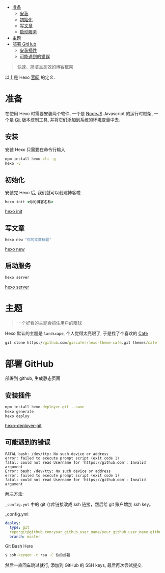 <!-- TOC -->

- [准备](#准备)
    - [安装](#安装)
    - [初始化](#初始化)
    - [写文章](#写文章)
    - [启动服务](#启动服务)
- [主题](#主题)
- [部署 GitHub](#部署-github)
    - [安装插件](#安装插件)
    - [可能遇到的错误](#可能遇到的错误)

<!-- /TOC -->

> 快速、简洁且高效的博客框架

以上是 Hexo [官网](https://hexo.io/) 的定义.

# 准备

在使用 Hexo 时需要安装两个软件, 一个是 [NodeJS](https://nodejs.org/en/) Javascript 的运行时框架, 一个是 [Git](https://git-scm.com/) 版本控制工具, 并将它们添加到系统的环境变量中去.

## 安装

安装 Hexo 只需要在命令行输入

```cmd
npm install hexo-cli -g
hexo -v
```

## 初始化

安装完 Hexo 后, 我们就可以创建博客啦

```cmd
hexo init <你的博客名称>
```

[hexo init](https://hexo.io/zh-cn/docs/setup)

## 写文章

```cmd
hexo new "你的文章标题"
```

[hexo new](https://hexo.io/zh-cn/docs/writing)

## 启动服务

```cmd
hexo server
```

[hexo server](https://hexo.io/zh-cn/docs/commands#server)

# 主题

> 一个好看的主题会抓住用户的眼球

Hexo 默认的主题是 `landscape`, 个人觉得太亮眼了, 于是找了个喜欢的 [Cafe](http://cafe.giscafer.com/)

```cmd
git clone https://github.com/giscafer/hexo-theme-cafe.git themes/cafe 
```

# 部署 GitHub

部署到 github, 生成静态页面

## 安装插件

```cmd
npm install hexo-deployer-git --save
hexo generate
hexo deploy
```

[hexo-deployer-git](https://hexo.io/zh-cn/docs/deployment#Git)

## 可能遇到的错误

```
FATAL bash: /dev/tty: No such device or address
error: failed to execute prompt script (exit code 1)
fatal: could not read Username for 'https://github.com': Invalid argument
Error: bash: /dev/tty: No such device or address
error: failed to execute prompt script (exit code 1)
fatal: could not read Username for 'https://github.com': Invalid argument
```

解决方法:

`_config.yml` 中的 git 仓库链接改成 ssh 链接，然后给 git 账户增加 ssh key。

_config.yml

```yml
deploy:
  type: git
  repo:git@github.com:your_github_user_name/your_github_user_name.github.io.git
  branch: master
```

Git Bash Here

```cmd
$ ssh-keygen -t rsa -C 你的邮箱
```

然后一直回车跳过就行, 添加到 GitHub 的 SSH keys, 最后再次尝试提交.